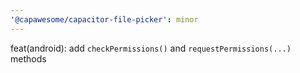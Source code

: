 ```yaml
---
'@capawesome/capacitor-file-picker': minor
---
```


feat(android): add `checkPermissions()` and `requestPermissions(...)` methods
